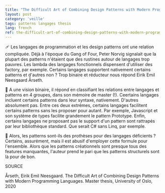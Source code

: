 ```yaml
---
title: "The Difficult Art of Combining Design Patterns with Modern Programming Languages"
layout: post
category: 'veille'
tags: patterns langages thesis
lang: french
ref: the-difficult-art-of-combining-design-patterns-with-modern-programming-languages
---
```


🩹 Les langages de programmation et les design patterns ont une relation compliquée. Déjà à l'époque du Gang of Four, Peter Norvig signalait que la plupart des patterns n'étaient que des rustines autour de langages trop pauvres. Les lambda des langages fonctionnels dispensent d'utiliser des factory, par exemple. Certains langages supportent nativement certains patterns et d'autres non ? Trop binaire et réducteur nous répond Eirik Emil Neesgaard Årseth.

🎨 A une vision binaire, il répond en classifiant les relations entre langages et patterns en 4 groupes, dans son mémoire de master (!). Ceertains langages incluent certains patterns dans leur syntaxe, nativement. D'autres absolument pas. Entre ces deux extrêmes, certains langages facilitent certains patterns sans les proposer pour autant. Par exemple, Javascript et son système de types facilite grandement le pattern Prototype. Enfin, certains langages ne proposant pas le support d'un pattern sont rattrapés par leur bibliothèque standard. Que serait C# sans Linq, par exemple.

🦽 Alors, les patterns sont-ils des prothèses pour des langages déficients ? Certains, assurément, mais il est abusif d'employer cette formule pour l'ensemble. Alors que les patterns créationnels sont presque tous des features manquantes, l'auteur prend le pari que les patterns structurels sont là pour de bon.

SOURCE

Årseth, Eirik Emil Neesgaard. The Difficult Art of Combining Design Patterns with Modern Programming Languages. Master thesis, University of Oslo, 2020
